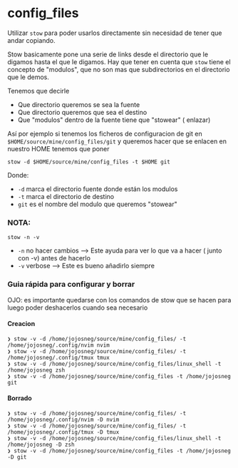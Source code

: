 # config_files

Utilizar `stow` para poder usarlos directamente sin necesidad de tener que andar copiando.

Stow basicamente pone una serie de links desde el directorio que le digamos hasta el que le digamos.
Hay que tener en cuenta que `stow` tiene el concepto de "modulos", que no son mas que subdirectorios
en el directorio que le demos.

Tenemos que decirle 
- Que directorio queremos se sea la fuente
- Que directorio queremos que sea el destino
- Que "modulos" dentro de la fuente tiene que "stowear" ( enlazar)

Así por ejemplo si tenemos los ficheros de configuracion de git en `$HOME/source/mine/config_files/git`
y queremos hacer que se enlacen en nuestro HOME tenemos que poner

```shell
stow -d $HOME/source/mine/config_files -t $HOME git
```

Donde:
- `-d` marca el directorio fuente donde están los modulos
- `-t` marca el directorio de destino
- `git` es el nombre del modulo que queremos "stowear"


### NOTA:

```shell
stow -n -v
```

- `-n` no hacer cambios --> Este ayuda para ver lo que va a hacer ( junto con -v) antes de hacerlo
- `-v` verbose  --> Este es bueno añadirlo siempre



### Guia rápida para configurar y borrar
OJO: es importante quedarse con los comandos de stow que se hacen para luego poder deshacerlos cuando sea necesario
#### Creacion
```shell
❯ stow -v -d /home/jojosneg/source/mine/config_files/ -t /home/jojosneg/.config/nvim nvim
❯ stow -v -d /home/jojosneg/source/mine/config_files/ -t /home/jojosneg/.config/tmux tmux
❯ stow -v -d /home/jojosneg/source/mine/config_files/linux_shell -t /home/jojosneg zsh
❯ stow -v -d /home/jojosneg/source/mine/config_files -t /home/jojosneg git
```

#### Borrado
```shell
❯ stow -v -d /home/jojosneg/source/mine/config_files/ -t /home/jojosneg/.config/nvim -D nvim
❯ stow -v -d /home/jojosneg/source/mine/config_files/ -t /home/jojosneg/.config/tmux -D tmux
❯ stow -v -d /home/jojosneg/source/mine/config_files/linux_shell -t /home/jojosneg -D zsh
❯ stow -v -d /home/jojosneg/source/mine/config_files -t /home/jojosneg -D git
```
